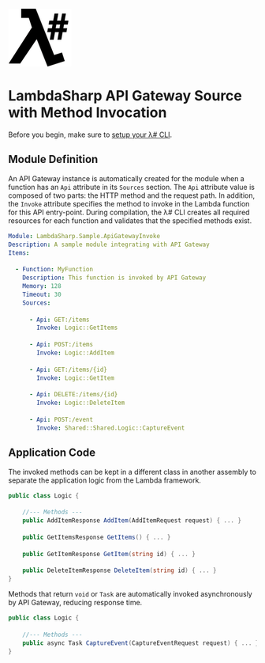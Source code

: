 ![λ#](../../src/DocFx/images/LambdaSharpLogo.png)

# LambdaSharp API Gateway Source with Method Invocation

Before you begin, make sure to [setup your λ# CLI](../../Docs/ReadMe.md).

## Module Definition

An API Gateway instance is automatically created for the module when a function has an `Api` attribute in its `Sources` section. The `Api` attribute value is composed of two parts: the HTTP method and the request path. In addition, the `Invoke` attribute specifies the method to invoke in the Lambda function for this API entry-point. During compilation, the λ# CLI creates all required resources for each function and validates that the specified methods exist.

```yaml
Module: LambdaSharp.Sample.ApiGatewayInvoke
Description: A sample module integrating with API Gateway
Items:

  - Function: MyFunction
    Description: This function is invoked by API Gateway
    Memory: 128
    Timeout: 30
    Sources:

      - Api: GET:/items
        Invoke: Logic::GetItems

      - Api: POST:/items
        Invoke: Logic::AddItem

      - Api: GET:/items/{id}
        Invoke: Logic::GetItem

      - Api: DELETE:/items/{id}
        Invoke: Logic::DeleteItem

      - Api: POST:/event
        Invoke: Shared::Shared.Logic::CaptureEvent
```

## Application Code

The invoked methods can be kept in a different class in another assembly to separate the application logic from the Lambda framework.

```csharp
public class Logic {

    //--- Methods ---
    public AddItemResponse AddItem(AddItemRequest request) { ... }

    public GetItemsResponse GetItems() { ... }

    public GetItemResponse GetItem(string id) { ... }

    public DeleteItemResponse DeleteItem(string id) { ... }
}
```

Methods that return `void` or `Task` are automatically invoked asynchronously by API Gateway, reducing response time.

```csharp
public class Logic {

    //--- Methods ---
    public async Task CaptureEvent(CaptureEventRequest request) { ... }
}
```